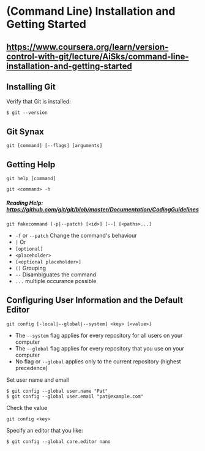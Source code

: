 # (Command Line) Installation and Getting Started

https://www.coursera.org/learn/version-control-with-git/lecture/AiSks/command-line-installation-and-getting-started
---
## Installing Git

Verify that Git is installed:

`$ git --version`

## Git Synax

`git [command] [--flags] [arguments]`

## Getting Help

`git help [command]`

`git <command> -h`

##### Reading Help: https://github.com/git/git/blob/master/Documentation/CodingGuidelines

`git fakecommand (-p|--patch) [<id>] [--] [<paths>...]`

- `-f` or `--patch` Change the command's behaviour
- `|` Or
- `[optional]`
- `<placeholder>`
- `[<optional placeholder>]`
- `()` Grouping
- `--` Disambiguates the command
- `...` multiple occurance possible

## Configuring User Information and the Default Editor

`git config [-local|--global|--system] <key> [<value>]`

- The `--system` flag applies for every repository for all users on your computer
- The `--global` flag applies for every repository that you use on your computer
- No flag or `--global` applies only to the current repository (highest precedence)

Set user name and email

```
$ git config --global user.name "Pat"
$ git config --global user.email "pat@example.com"
```

Check the value

`git config <key>`

Specify an editor that you like:

`$ git config --global core.editor nano`

